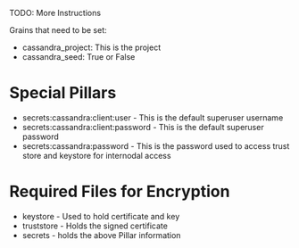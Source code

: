 TODO: More Instructions

Grains that need to be set:
* cassandra_project: This is the project
* cassandra_seed: True or False

Special Pillars
==========
* secrets:cassandra:client:user - This is the default superuser username
* secrets:cassandra:client:password - This is the default superuser password
* secrets:cassandra:password - This is the password used to access trust store and keystore for internodal access

Required Files for Encryption
==========
* keystore - Used to hold certificate and key
* truststore - Holds the signed certificate
* secrets - holds the above Pillar information

